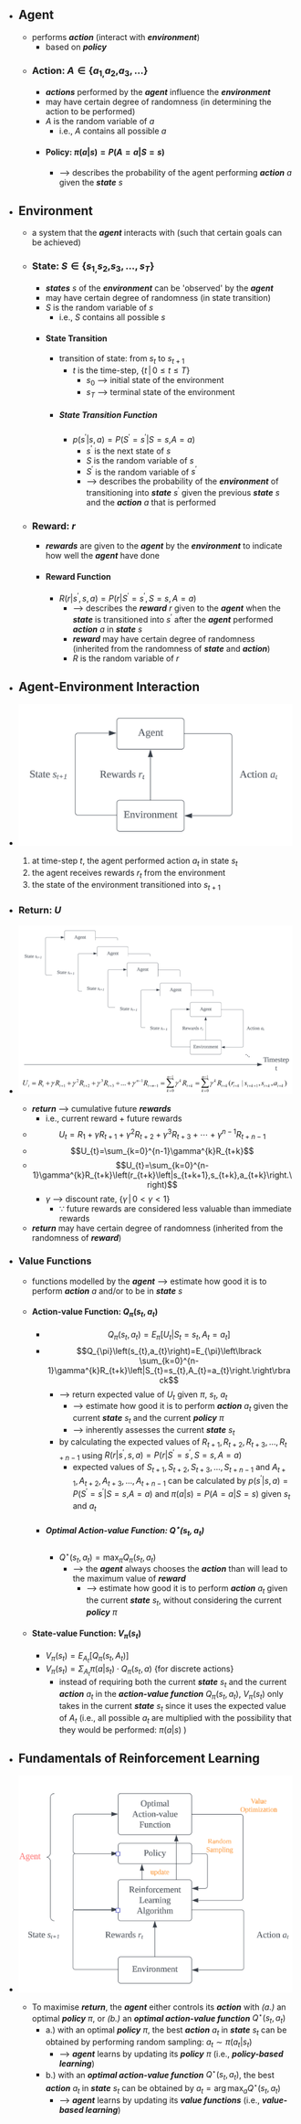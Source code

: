 - ## Agent 
	- performs ***action*** (interact with ***environment***)
		- based on ***policy***
	- ### Action: $A\in\left\lbrace{a_{1,}{a_2},}{a_3},\ldots\right\rbrace$
		- ***actions*** performed by the ***agent*** influence the ***environment***
		- may have certain degree of randomness (in determining the action to be performed)
		- $A$ is the random variable of $a$ 
			- i.e., $A$ contains all possible $a$ 
		- #### Policy: $\pi\left(a\left|s\right.\right)=P\left(A=a\left|S=s\right.\right)$
			- --> describes the probability of the agent performing ***action*** $a$ given the ***state*** $s$

- ## Environment
	- a system that the ***agent*** interacts with (such that certain goals can be achieved)
	- ### State: $S\in\left\lbrace{s_{1,}{s_2},}{s_3},\ldots,s_{T}\right\rbrace$
		- ***states*** $s$ of the ***environment*** can be 'observed' by the ***agent***
		- may have certain degree of randomness (in state transition)
		- $S$ is the random variable of $s$ 
			- i.e., $S$ contains all possible $s$ 
		- #### State Transition
			- transition of state: from $s_{t}$ to $s_{t+1}$
				- $t$ is the time-step, $\left\lbrace t\,{\vert}\,0\le t\le T\right\rbrace$
					- $s_{0}$ --> initial state of the environment
					- $s_{T}$ --> terminal state of the environment  
			- ##### State Transition Function
				- $p\left(s^{\prime}\left|s,a\right.\right)=P\left(S^{\prime}=s^{\prime}\left|S=s,\right.A=a\right)$
					- $s^{\prime}$ is the next state of $s$
					- $S$ is the random variable of $s$
					- $S^{\prime}$ is the random variable of $s^{\prime}$
					- --> describes the probability of the ***environment*** of transitioning into ***state*** $s^{\prime}$ given the previous ***state*** $s$ and the ***action*** $a$ that is performed
	- ### Reward: $r$
		- ***rewards*** are given to the ***agent*** by the ***environment*** to indicate how well the ***agent*** have done
		- #### Reward Function
			- $R\left(r\left|s^{\prime}\right.,s,a\right)=P\left(r\left|S^{\prime}\right.=s^{\prime},S=s,A=a\right)$
				- --> describes the ***reward*** $r$ given to the ***agent*** when the ***state*** is transitioned into $s^{\prime}$ after the ***agent*** performed ***action*** $a$ in ***state*** $s$
				- ***reward*** may have certain degree of randomness (inherited from the randomness of ***state*** and ***action***)
				- $R$ is the random variable of $r$

- ## Agent-Environment Interaction
- ![Agent-Environment_Interaction_Figure](./images/Agent_Environment_Interaction.png)
	1. at time-step $t$, the agent performed action $a_{t}$ in state $s_{t}$
	2. the agent receives rewards $r_{t}$ from the environment
	3. the state of the environment transitioned into $s_{t+1}$

- ### Return: $U$
- ![Return_Figure](./images/Return.png)
	- ***return*** --> cumulative future ***rewards***
		- i.e., current reward + future rewards
	- $$U_{t}=R_1+\gamma R_{t+1}+\gamma^2R_{t+2}+\gamma^3R_{t+3}+\cdots+\gamma^{n-1}R_{t+n-1}$$
	- $$U_{t}=\sum_{k=0}^{n-1}\gamma^{k}R_{t+k}$$
	- $$U_{t}=\sum_{k=0}^{n-1}\gamma^{k}R_{t+k}\left(r_{t+k}\left|s_{t+k+1},s_{t+k},a_{t+k}\right.\right)$$
		- $\gamma$ --> discount rate, $\left\lbrace\gamma\,{\vert}\,0<\gamma<1\right\rbrace$
			- ∵ future rewards are considered less valuable than immediate rewards
	- ***return*** may have certain degree of randomness (inherited from the randomness of ***reward***)

- ### Value Functions
	- functions modelled by the ***agent*** --> estimate how good it is to perform ***action*** $a$ and/or to be in ***state*** $s$
	- #### Action-value Function: $Q_{\pi}\left(s_{t},a_{t}\right)$
		- $$Q_{\pi}\left(s_{t},a_{t}\right)=E_{\pi}\left\lbrack U_{t}\left|S_{t}=s_{t},A_{t}=a_{t}\right.\right\rbrack$$
		- $$Q_{\pi}\left(s_{t},a_{t}\right)=E_{\pi}\left\lbrack \sum_{k=0}^{n-1}\gamma^{k}R_{t+k}\left|S_{t}=s_{t},A_{t}=a_{t}\right.\right\rbrack$$
			- --> return expected value of $U_{t}$ given $\pi$, $s_{t}$, $a_{t}$
				- --> estimate how good it is to perform ***action*** $a_{t}$ given the current ***state*** $s_{t}$ and the current ***policy*** $\pi$
				- --> inherently assesses the current ***state*** $s_{t}$
			- by calculating the expected values of $R_{t+1},R_{t+2},R_{t+3},\ldots,R_{t+n-1}$ using $R\left(r\left|s^{\prime}\right.,s,a\right)=P\left(r\left|S^{\prime}\right.=s^{\prime},S=s,A=a\right)$ 
				- expected values of $S_{t+1},S_{t+2},S_{t+3},\ldots,S_{t+n-1}$ and $A_{t+1},A_{t+2},A_{t+3},\ldots,A_{t+n-1}$ can be calculated by $p\left(s^{\prime}\left|s,a\right.\right)=P\left(S^{\prime}=s^{\prime}\left|S=s,\right.A=a\right)$ and $\pi\left(a\left|s\right.\right)=P\left(A=a\left|S=s\right.\right)$ given $s_t$ and $a_t$
		- ##### Optimal Action-value Function: $Q^{\star}\left(s_{t},a_{t}\right)$
			- $Q^{\star}\left(s_{t},a_{t}\right)=\max_{\pi}Q_{\pi}^{}\left(s_{t},a_{t}\right)$
				- --> the ***agent*** always chooses the ***action*** than will lead to the maximum value of ***reward***
					- --> estimate how good it is to perform ***action*** $a_{t}$ given the current ***state*** $s_{t}$, without considering the current ***policy*** $\pi$
	- #### State-value Function: $V_{\pi}\left(s_{t}\right)$
		- $V_{\pi}\left(s_{t}\right)=E_{A_{t}}\left\lbrack Q_{\pi}\left(s_{t},A_{t}\right)\right\rbrack$
		- $V_{\pi}\left(s_{t}\right)=\Sigma_{A_{t}}\pi\left(a\left|s_{t}\right.\right)\cdot Q_{\pi}\left(s_{t},a\right)$    {for discrete actions}
			- instead of requiring both the current ***state*** $s_{t}$ and the current ***action*** $a_{t}$ in the ***action-value function*** $Q_{\pi}\left(s_{t},a_{t}\right)$, $V_{\pi}\left(s_{t}\right)$ only takes in the current ***state*** $s_{t}$ since it uses the expected value of $A_{t}$ (i.e., all possible $a_{t}$ are multiplied with the possibility that they would be performed: $\pi\left(a\left|s\right.\right)$ )

- ## Fundamentals of Reinforcement Learning
- ![Detailed_Agent_Environment_Interaction_Figure](./images/Detailed_Agent_Environment_Interaction.png)
	- To maximise ***return***, the ***agent*** either controls its ***action*** with *(a.)* an optimal ***policy*** $\pi$, or *(b.)* an ***optimal action-value function*** $Q^{\star}\left(s_{t},a_{t}\right)$
		- a.) with an optimal ***policy*** $\pi$, the best ***action*** $a_{t}$ in ***state*** $s_{t}$ can be obtained by performing random sampling: $a_{t}\sim\pi\left(a_{t}\left|s_{t}\right.\right)$ 
			- --> ***agent*** learns by updating its ***policy*** $\pi$ (i.e., ***policy-based learning***)
		- b.) with an ***optimal action-value function*** $Q^{\star}\left(s_{t},a_{t}\right)$, the best ***action*** $a_{t}$ in ***state*** $s_{t}$ can be obtained by $a_{t}=\arg \max_{a}Q^{\star}\left(s_{t},a_{t}\right)$ 
			- --> ***agent*** learns by updating its ***value functions*** (i.e., ***value-based learning***)